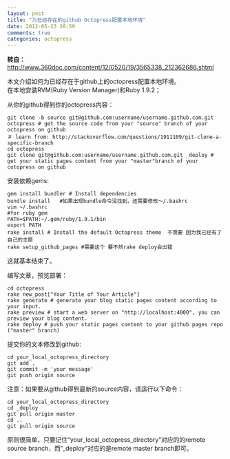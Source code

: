 ```yaml
---
layout: post
title: "为已经存在的github Octopress配置本地环境"
date: 2012-05-23 20:59
comments: true
categories: octopress
---
```



**转自：**  
http://www.360doc.com/content/12/0520/19/3565338_212362686.shtml  

本文介绍如何为已经存在于github上的octopress配置本地环境。  
在本地安装RVM(Ruby Version Manager)和Ruby 1.9.2；  

从你的github得到你的octopress内容：  	

	git clone -b source git@github.com:username/username.github.com.git octopress # get the source code from your "source" branch of your octopress on github
	＃ learn from: http://stackoverflow.com/questions/1911109/git-clone-a-specific-branch
	cd octopress
	git clone git@github.com:username/username.github.com.git _deploy # get your static pages content from your "master"branch of your cotopress on github

<!--more-->
安装依赖gems: 
	
	gem install bundler # Install dependencies   
	bundle install   #如果出现bundle命令没找到，还需要修改～/.bashrc
	vim ~/.bashrc
	#for ruby gem
	PATH=$PATH:~/.gem/ruby/1.9.1/bin
	export PATH
	rake install # Install the default Octopress theme  不需要 因为我已经有了自己的主题   
	rake setup_github_pages #需要这个 要不然rake deploy会出错   
    
这就基本结束了。



编写文章，预览部署：  

	cd octopress
	rake new_post["Your Title of Your Article"]
	rake generate # generate your blog static pages content according to your input. 
	rake preview # start a web server on "http://localhost:4000", you can preview your blog content.
	rake deploy # push your static pages content to your github pages repo ("master" branch)

提交你的文本修改到github:   	

	cd your_local_octopress_directory
	git add .
	git commit -m 'your message'
	git push origin source

注意：如果要从github得到最新的source内容，请运行以下命令：   

	cd your_local_octopress_directory
	cd _deploy
	git pull origin master
	cd ..
	git pull origin source

原则很简单，只要记住“your_local_octopress_directory”对应的的remote source branch，而”_deploy”对应的是remote master branch即可。

